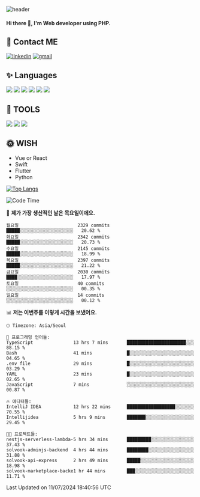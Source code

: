 ![header](https://capsule-render.vercel.app/api?type=waving&color=auto&height=300&section=header&text=Elin&fontSize=90&animation=twinkling)

#### Hi there 👋, I'm <b>Web developer</b> using PHP. ####

<!--
- 🔭 I’m currently working on Uniwill
- 🌱 I’m currently learning Vue or React or Python.
-->

<!---#### I am PHP developer --->

## 💌 Contact ME ###
[<img src='https://img.shields.io/badge/-EunjiKo-%230A66C2?style=flat-square&logo=LinkedIn&logoColor=white' alt='linkedin'>](https://www.linkedin.com/in/https://www.linkedin.com/in/eunji-ko-00a907164//)  [<img src='https://img.shields.io/badge/-einee214%40gmail.com-%23EA4335?style=flat-square&logo=Gmail&logoColor=white' alt='gmail'>](einee214@gmail.com)  


## ✨ Languages
<img src='https://img.shields.io/badge/-PHP-%23777BB4?style=for-the-badge&logo=PHP&logoColor=white'> <img src='https://img.shields.io/badge/-Laravel-%23FF2D20?style=for-the-badge&logo=Laravel&logoColor=white'> <img src='https://img.shields.io/badge/Jquery-%230769AD?style=for-the-badge&logo=Jquery&logoColor=white'> <img src='https://img.shields.io/badge/CSS3-%231572B6?style=for-the-badge&logo=CSS3&logoColor=white'> <img src='https://img.shields.io/badge/Bootstrap-%237952B3?style=for-the-badge&logo=Bootstrap&logoColor=white' > <img src='https://img.shields.io/badge/MySQL-%234479A1?style=for-the-badge&logo=MySQL&logoColor=white' >

## 🌷 TOOLS
<img src='https://img.shields.io/badge/PHPSTORM-%23000000?style=for-the-badge&logo=PhpStorm&logoColor=white' > <img src='https://img.shields.io/badge/GitLab-%23FCA121?style=for-the-badge&logo=GitLab&logoColor=white' > <img src='https://img.shields.io/badge/GitHub-%23181717?style=for-the-badge&logo=GitHub&logoColor=white'>


## 🌞 WISH
- Vue or React
- Swift
- Flutter
- Python


[![Top Langs](https://github-readme-stats.vercel.app/api/top-langs/?username=ein214&layout=compact)](https://github.com/anuraghazra/github-readme-stats)

<!--START_SECTION:waka-->
![Code Time](http://img.shields.io/badge/Code%20Time-3%2C620%20hrs%2054%20mins-blue)

📅 **제가 가장 생산적인 날은 목요일이에요.** 

```text
월요일                      2329 commits        █████░░░░░░░░░░░░░░░░░░░░   20.62 % 
화요일                      2342 commits        █████░░░░░░░░░░░░░░░░░░░░   20.73 % 
수요일                      2145 commits        █████░░░░░░░░░░░░░░░░░░░░   18.99 % 
목요일                      2397 commits        █████░░░░░░░░░░░░░░░░░░░░   21.22 % 
금요일                      2030 commits        ████░░░░░░░░░░░░░░░░░░░░░   17.97 % 
토요일                      40 commits          ░░░░░░░░░░░░░░░░░░░░░░░░░   00.35 % 
일요일                      14 commits          ░░░░░░░░░░░░░░░░░░░░░░░░░   00.12 % 
```


📊 **저는 이번주를 이렇게 시간을 보냈어요.** 

```text
🕑︎ Timezone: Asia/Seoul

💬 프로그래밍 언어들: 
TypeScript               13 hrs 7 mins       ██████████████████████░░░   88.15 % 
Bash                     41 mins             █░░░░░░░░░░░░░░░░░░░░░░░░   04.65 % 
.env file                29 mins             █░░░░░░░░░░░░░░░░░░░░░░░░   03.29 % 
YAML                     23 mins             █░░░░░░░░░░░░░░░░░░░░░░░░   02.65 % 
JavaScript               7 mins              ░░░░░░░░░░░░░░░░░░░░░░░░░   00.87 % 

🔥 에디터들: 
IntelliJ IDEA            12 hrs 22 mins      ██████████████████░░░░░░░   70.55 % 
Intellijidea             5 hrs 9 mins        ███████░░░░░░░░░░░░░░░░░░   29.45 % 

🐱‍💻 프로젝트들: 
nestjs-serverless-lambda-5 hrs 34 mins       █████████░░░░░░░░░░░░░░░░   37.43 % 
solvook-adminjs-backend  4 hrs 44 mins       ████████░░░░░░░░░░░░░░░░░   31.88 % 
solvook-api-express      2 hrs 49 mins       █████░░░░░░░░░░░░░░░░░░░░   18.98 % 
solvook-marketplace-backe1 hr 44 mins        ███░░░░░░░░░░░░░░░░░░░░░░   11.71 % 
```


 Last Updated on 11/07/2024 18:40:56 UTC
<!--END_SECTION:waka-->

<!---![GitHub stats](https://github-readme-stats.vercel.app/api?username=ein214&show_icons=true&theme=dracula)  --->



